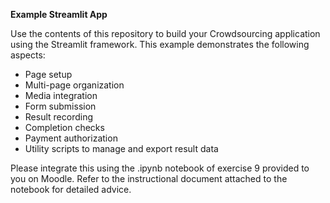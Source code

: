 **Example Streamlit App**

Use the contents of this repository to build your Crowdsourcing application using the Streamlit framework.
This example demonstrates the following aspects:

- Page setup
- Multi-page organization
- Media integration
- Form submission
- Result recording
- Completion checks
- Payment authorization
- Utility scripts to manage and export result data

Please integrate this using the .ipynb notebook of exercise 9 provided to you on Moodle. 
Refer to the instructional document attached to the notebook for detailed advice.
